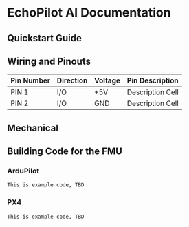 # EchoPilot AI Documentation

## Quickstart Guide

## Wiring and Pinouts

Pin Number   | Direction     | Voltage       | Pin Description
------------ | ------------- | ------------  | ------------
PIN 1 | I/O  | +5V  | Description Cell
PIN 2 | I/O  | GND  | Description Cell

## Mechanical

## Building Code for the FMU

### ArduPilot

```
This is example code, TBD
```

### PX4

```
This is example code, TBD
```